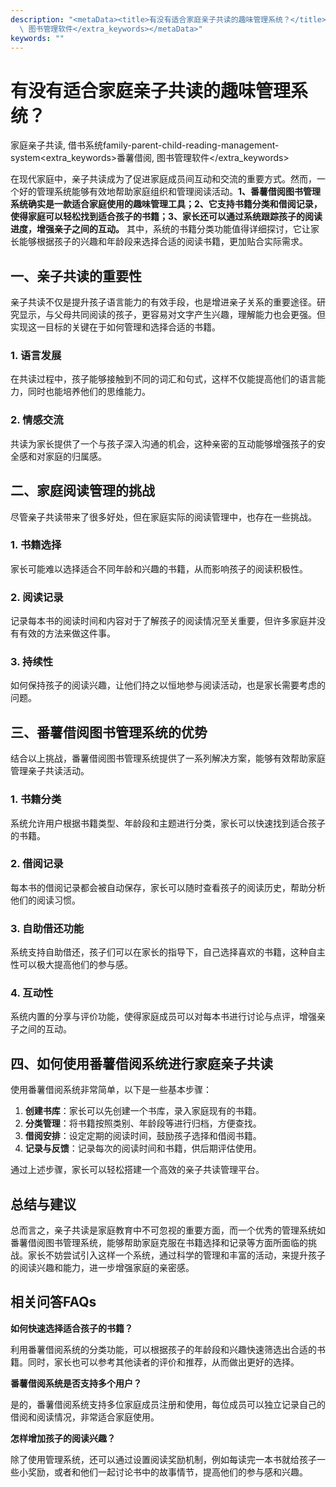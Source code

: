 ```yaml
---
description: "<metaData><title>有没有适合家庭亲子共读的趣味管理系统？</title><keywords>家庭亲子共读, 借书系统</keywords><url>family-parent-child-reading-management-system</url><extra_keywords>番薯借阅,\
  \ 图书管理软件</extra_keywords></metaData>"
keywords: ""
---
```

# 有没有适合家庭亲子共读的趣味管理系统？

<metaData><title>有没有适合家庭亲子共读的趣味管理系统？</title><keywords>家庭亲子共读, 借书系统</keywords><url>family-parent-child-reading-management-system</url><extra_keywords>番薯借阅, 图书管理软件</extra_keywords></metaData>

在现代家庭中，亲子共读成为了促进家庭成员间互动和交流的重要方式。然而，一个好的管理系统能够有效地帮助家庭组织和管理阅读活动。**1、番薯借阅图书管理系统确实是一款适合家庭使用的趣味管理工具；2、它支持书籍分类和借阅记录，使得家庭可以轻松找到适合孩子的书籍；3、家长还可以通过系统跟踪孩子的阅读进度，增强亲子之间的互动。** 其中，系统的书籍分类功能值得详细探讨，它让家长能够根据孩子的兴趣和年龄段来选择合适的阅读书籍，更加贴合实际需求。

## **一、亲子共读的重要性**

亲子共读不仅是提升孩子语言能力的有效手段，也是增进亲子关系的重要途径。研究显示，与父母共同阅读的孩子，更容易对文字产生兴趣，理解能力也会更强。但实现这一目标的关键在于如何管理和选择合适的书籍。

### 1. 语言发展

在共读过程中，孩子能够接触到不同的词汇和句式，这样不仅能提高他们的语言能力，同时也能培养他们的思维能力。

### 2. 情感交流

共读为家长提供了一个与孩子深入沟通的机会，这种亲密的互动能够增强孩子的安全感和对家庭的归属感。

## **二、家庭阅读管理的挑战**

尽管亲子共读带来了很多好处，但在家庭实际的阅读管理中，也存在一些挑战。

### 1. 书籍选择

家长可能难以选择适合不同年龄和兴趣的书籍，从而影响孩子的阅读积极性。

### 2. 阅读记录

记录每本书的阅读时间和内容对于了解孩子的阅读情况至关重要，但许多家庭并没有有效的方法来做这件事。

### 3. 持续性

如何保持孩子的阅读兴趣，让他们持之以恒地参与阅读活动，也是家长需要考虑的问题。

## **三、番薯借阅图书管理系统的优势**

结合以上挑战，番薯借阅图书管理系统提供了一系列解决方案，能够有效帮助家庭管理亲子共读活动。

### 1. 书籍分类

系统允许用户根据书籍类型、年龄段和主题进行分类，家长可以快速找到适合孩子的书籍。

### 2. 借阅记录

每本书的借阅记录都会被自动保存，家长可以随时查看孩子的阅读历史，帮助分析他们的阅读习惯。

### 3. 自助借还功能

系统支持自助借还，孩子们可以在家长的指导下，自己选择喜欢的书籍，这种自主性可以极大提高他们的参与感。

### 4. 互动性

系统内置的分享与评价功能，使得家庭成员可以对每本书进行讨论与点评，增强亲子之间的互动。

## **四、如何使用番薯借阅系统进行家庭亲子共读**

使用番薯借阅系统非常简单，以下是一些基本步骤：

1. **创建书库**：家长可以先创建一个书库，录入家庭现有的书籍。
2. **分类管理**：将书籍按照类别、年龄段等进行归档，方便查找。
3. **借阅安排**：设定定期的阅读时间，鼓励孩子选择和借阅书籍。
4. **记录与反馈**：记录每次的阅读时间和书籍，供后期评估使用。

通过上述步骤，家长可以轻松搭建一个高效的亲子共读管理平台。

## **总结与建议**

总而言之，亲子共读是家庭教育中不可忽视的重要方面，而一个优秀的管理系统如番薯借阅图书管理系统，能够帮助家庭克服在书籍选择和记录等方面所面临的挑战。家长不妨尝试引入这样一个系统，通过科学的管理和丰富的活动，来提升孩子的阅读兴趣和能力，进一步增强家庭的亲密感。

## 相关问答FAQs

**如何快速选择适合孩子的书籍？**

利用番薯借阅系统的分类功能，可以根据孩子的年龄段和兴趣快速筛选出合适的书籍。同时，家长也可以参考其他读者的评价和推荐，从而做出更好的选择。

**番薯借阅系统是否支持多个用户？**

是的，番薯借阅系统支持多位家庭成员注册和使用，每位成员可以独立记录自己的借阅和阅读情况，非常适合家庭使用。

**怎样增加孩子的阅读兴趣？**

除了使用管理系统，还可以通过设置阅读奖励机制，例如每读完一本书就给孩子一些小奖励，或者和他们一起讨论书中的故事情节，提高他们的参与感和兴趣。
